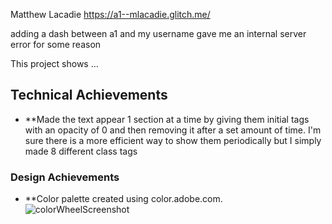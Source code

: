 Matthew Lacadie
https://a1--mlacadie.glitch.me/

adding a dash between a1 and my username gave me an internal server error for some reason

This project shows ...

## Technical Achievements
- **Made the text appear 1 section at a time by giving them initial tags with an opacity of 0 and then removing it after a set amount of time. I'm sure there is a more efficient way to show them periodically but I simply made 8 different class tags

### Design Achievements
- **Color palette created using color.adobe.com.
![colorWheelScreenshot](https://github.com/mlacadie/a1-gettingstarted/assets/93140416/6d269b6b-2b73-49f6-8a8f-9733aac948c1)
